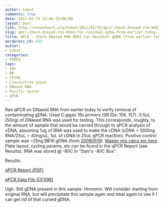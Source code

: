 ```yaml
---
author: kubu4
comments: true
date: 2011-02-25 23:46:32+00:00
layout: post
link: http://onsnetwork.org/kubu4/2011/02/25/qpcr-check-dnased-rna-bb01-for-residual-gdna-from-earlier-today-3/
slug: qpcr-check-dnased-rna-bb01-for-residual-gdna-from-earlier-today-3
title: qPCR - Check DNased RNA BB01 for Residual gDNA (from earlier today)
wordpress_id: 422
author:
- kubu4
categories:
- PROPS
tags:
- 18s
- BB
- CFX96
- Crassostrea gigas
- DNased RNA
- Pacific oyster
- qPCR
---
```


Ran qPCR on DNased RNA from earlier today to verify removal of contaminating gDNA. Used C.gigas 18s primers (SR IDs: 156, 157). 0.5uL (50ng) of DNased RNA was used for testing. This corresponds, roughly, to the amount of sample that would be carried through to qPCR analysis of cDNA, assuming 1ug of RNA was used to make the cDNA (cDNA = 1000ng RNA/25uL = 40ng/uL, 1uL of cDNA in 25uL qPCR reaction). Positive control sample was ~25ng BB16 gDNA (from [20090519](/Sam%27s+Working+Notebook+Jan-May+2009#sjw20090519)). [Master mix calcs are here](http://eagle.fish.washington.edu/Arabidopsis/Notebook%20Workup%20Files/20110225-01.jpg). Plate layout, cycling params, etc can be found in the qPCR Report (see Results). RNA was stored @ -80C in "Sam's -80C Box".

Results:

[ qPCR Report (PDF)](http://eagle.fish.washington.edu/Arabidopsis/qPCR/Roberts%20Lab_2011-02-25%2011-53-02_CC009827.pdf)

[ qPCR Data File (CFX96)](http://eagle.fish.washington.edu/Arabidopsis/qPCR/Roberts%20Lab_2011-02-25%2011-53-02_CC009827.pcrd)

Ugh. Still gDNA present in this sample. Hmmmm. Will consider starting from original RNA, but will precipitate this sample again and treat again to see if I can get rid of that cursed gDNA.
